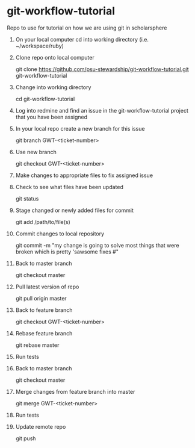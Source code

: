 git-workflow-tutorial
=====================

Repo to use for tutorial on how we are using git in scholarsphere


1. On your local computer cd into working directory (i.e. ~/workspace/ruby)

2. Clone repo onto local computer

    git clone https://github.com/psu-stewardship/git-workflow-tutorial.git git-workflow-tutorial

3. Change into working directory

    cd git-workflow-tutorial

4. Log into redmine and find an issue in the git-workflow-tutorial project that you have been assigned

5. In your local repo create a new branch for this issue

    git branch GWT-&lt;ticket-number&gt;

6. Use new branch

    git checkout GWT-&lt;ticket-number&gt;

7. Make changes to appropriate files to fix assigned issue

8. Check to see what files have been updated

    git status

9. Stage changed or newly added files for commit

    git add /path/to/file(s)

10. Commit changes to local repository

    git commit -m "my change is going to solve most things that were broken which is pretty 'sawsome fixes #<ticket-number>"

11. Back to master branch

    git checkout master

12. Pull latest version of repo

    git pull origin master

13. Back to feature branch

    git checkout GWT-&lt;ticket-number&gt;

14. Rebase feature branch

    git rebase master

15. Run tests

16. Back to master branch

    git checkout master

17. Merge changes from feature branch into master

    git merge GWT-&lt;ticket-number&gt;

18. Run tests

19. Update remote repo

    git push


